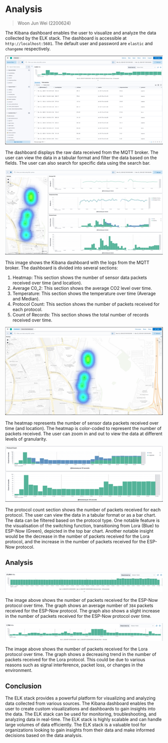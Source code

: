 # Analysis

> Woon Jun Wei (2200624)

The Kibana dashboard enables the user to visualize and analyze the data collected by the ELK stack. The dashboard is accessible at `http://localhost:5601`. The default user and password are `elastic` and `changeme` respectively.

![Raw Data](./img/raw_data_dashboard.png)

The dashboard displays the raw data received from the MQTT broker. The user can view the data in a tabular format and filter the data based on the fields. The user can also search for specific data using the search bar.

![Kibana Dashboard](./img/elk_dashboard.png)

This image shows the Kibana dashboard with the logs from the MQTT broker. The dashboard is divided into several sections:
1. Heatmap: This section shows the number of sensor data packets received over time (and location).
2. Average C0_2: This section shows the average CO2 level over time.
3. Temperature: This section shows the temperature over time (Average and Median).
4. Protocol Count: This section shows the number of packets received for each protocol.
5. Count of Records: This section shows the total number of records received over time.

![Heatmap](./img/heatmap.png)

The heatmap represents the number of sensor data packets received over time (and location). The heatmap is color-coded to represent the number of packets received. The user can zoom in and out to view the data at different levels of granularity.

![Protocol Count](./img/protocol_count.png)

The protocol count section shows the number of packets received for each protocol. The user can view the data in a tabular format or as a bar chart. The data can be filtered based on the protocol type.
One notable feature is the visualisation of the switching function, transitioning from Lora (Blue) to ESP-Now (Green), depicted in the top bar chart.
Another notable insight would be the decrease in the number of packets received for the Lora protocol, and the increase in the number of packets received for the ESP-Now protocol.

## Analysis

![ESP-Now Graph](./img/espnow_Graph.png)

The image above shows the number of packets received for the ESP-Now protocol over time. The graph shows an average number of `384` packets received for the ESP-Now protocol. The graph also shows a slight increase in the number of packets received for the ESP-Now protocol over time.

![Lora Graph](./img/lora_Graph.png)

The image above shows the number of packets received for the Lora protocol over time. The graph shows a decreasing trend in the number of packets received for the Lora protocol. This could be due to various reasons such as signal interference, packet loss, or changes in the environment.

## Conclusion

The ELK stack provides a powerful platform for visualizing and analyzing data collected from various sources. The Kibana dashboard enables the user to create custom visualizations and dashboards to gain insights into the data. The ELK stack can be used for monitoring, troubleshooting, and analyzing data in real-time. The ELK stack is highly scalable and can handle large volumes of data efficiently. The ELK stack is a valuable tool for organizations looking to gain insights from their data and make informed decisions based on the data analysis.
